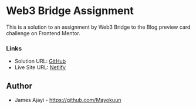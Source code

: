 # Web3 Bridge Assignment

This is a solution to an assignment by Web3 Bridge to the Blog preview card challenge on Frontend Mentor.

### Links

- Solution URL: [GitHub](https://github.com/Mayokuun/Blog-Preview-Card)
- Live Site URL: [Netlify](https://beamish-daifuku-bd801e.netlify.app/)


## Author

- James Ajayi - https://github.com/Mayokuun

